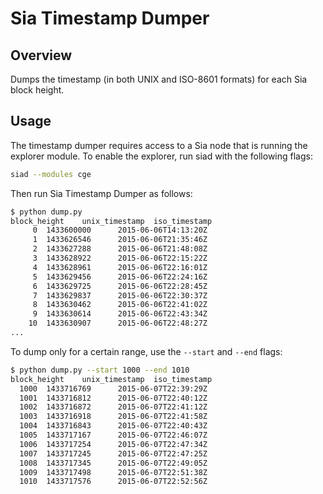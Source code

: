 # Sia Timestamp Dumper

## Overview

Dumps the timestamp (in both UNIX and ISO-8601 formats) for each Sia block height.

## Usage

The timestamp dumper requires access to a Sia node that is running the explorer
module. To enable the explorer, run siad with the following flags:

```bash
siad --modules cge
```

Then run Sia Timestamp Dumper as follows:

```bash
$ python dump.py
block_height    unix_timestamp  iso_timestamp
     0  1433600000      2015-06-06T14:13:20Z
     1  1433626546      2015-06-06T21:35:46Z
     2  1433627288      2015-06-06T21:48:08Z
     3  1433628922      2015-06-06T22:15:22Z
     4  1433628961      2015-06-06T22:16:01Z
     5  1433629456      2015-06-06T22:24:16Z
     6  1433629725      2015-06-06T22:28:45Z
     7  1433629837      2015-06-06T22:30:37Z
     8  1433630462      2015-06-06T22:41:02Z
     9  1433630614      2015-06-06T22:43:34Z
    10  1433630907      2015-06-06T22:48:27Z
...
```

To dump only for a certain range, use the `--start` and `--end` flags:

```bash
$ python dump.py --start 1000 --end 1010
block_height    unix_timestamp  iso_timestamp
  1000  1433716769      2015-06-07T22:39:29Z
  1001  1433716812      2015-06-07T22:40:12Z
  1002  1433716872      2015-06-07T22:41:12Z
  1003  1433716918      2015-06-07T22:41:58Z
  1004  1433716843      2015-06-07T22:40:43Z
  1005  1433717167      2015-06-07T22:46:07Z
  1006  1433717254      2015-06-07T22:47:34Z
  1007  1433717245      2015-06-07T22:47:25Z
  1008  1433717345      2015-06-07T22:49:05Z
  1009  1433717498      2015-06-07T22:51:38Z
  1010  1433717576      2015-06-07T22:52:56Z
```
